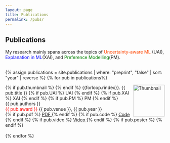 ```yaml
---
layout: page
title: Publications
permalink: /pubs/
---
```


<style>
.small-text {
    font-size: 0.9em;
}
        dt {
            float: left;
            clear: left;
            width: 100px;
            text-align: left;
            color: royalblue;
        }
        dd {
            margin-left: 120px; /* Adjust this value for tab distance */
        }
        .thumbnail {
            float: right;
            margin-left: 10px;
            width: auto; /* Adjust the size as needed */
            height: 100px; /* Adjust the size as needed */
        }
        .pubitem {
            overflow: hidden;
        }
</style>


<div>
<h2> Publications </h2>
My research mainly spans across the topics of <span style ="color: orangered">Uncertainty-aware ML</span>
(<span class="paper_type_UAI">UAI</span>), <span style ="color: blue">Explanation in ML</span>(<span class="paper_type_XAI">XAI</span>), and <span style="color: green"> Preference Modelling</span>(<span class="paper_type_pl">PM</span>).
</div>
<br>

{% assign publications = site.publications | where: "preprint", "false" | sort: "year" | reverse %}
{% for pub in publications%}
  <div class="pubitem">
    <div class="pubtitle">
{% if pub.thumbnail %}
        <img class="thumbnail" src="{{ pub.thumbnail }}" alt="Thumbnail">
      {% endif %}
      {{forloop.rindex}}. {{ pub.title }} 
        {% if pub.UAI %}
            <span class="paper_type_UAI">UAI</span>
        {% endif %}
        {% if pub.XAI %}
            <span class="paper_type_XAI">XAI</span>
        {% endif %}
        {% if pub.PM %}
            <span class="paper_type_pl">PM</span>
        {% endif %}
    </div>
    <div class="pubauthors">{{ pub.authors }}</div>
    <div class="pubinfo">
        <span style="color: red">{{ pub.award }}</span> {{ pub.venue }}, {{ pub.year }}
    </div>
    <div class="publinks">
      {% if pub.pdf %}
            <a href="{{ pub.pdf }}">
              <span class="border">PDF</span> 
            </a>
          {% endif %}
      {% if pub.code %}
        <a href="{{ pub.code }}">
            <span class="border">Code</span>
        </a>
      {% endif %}
      {% if pub.video %}
        <a href="{{ pub.video }}">
            <span class="border">Video</span>
        </a>
      {% endif %}
      {% if pub.poster %}
        <a href="{{ pub.poster }}">
          <i class="fas fa-image"></i>
        </a>
      {% endif %}
    </div>
</div>
<br>
{% endfor %}
